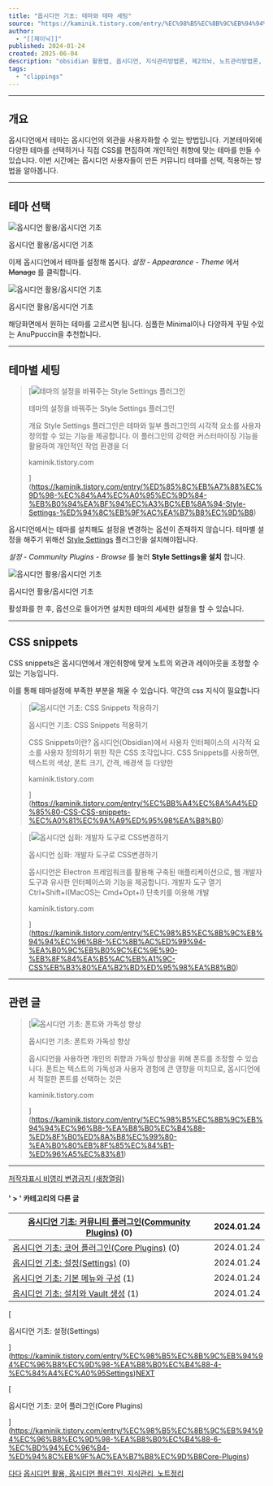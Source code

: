 ```yaml
---
title: "옵시디언 기초: 테마와 테마 세팅"
source: "https://kaminik.tistory.com/entry/%EC%98%B5%EC%8B%9C%EB%94%94%EC%96%B8%EC%9D%98-%EA%B8%B0%EC%B4%88-5-%ED%85%8C%EB%A7%88%EC%99%80-%ED%85%8C%EB%A7%88-%EC%84%B8%ED%8C%85"
author:
  - "[[제이닉]]"
published: 2024-01-24
created: 2025-06-04
description: "obsidian 활용법, 옵시디언, 지식관리방법론, 제2의뇌, 노트관리방법론, 세컨드브레인"
tags:
  - "clippings"
---
```

---

## 개요

옵시디언에서 테마는 옵시디언의 외관을 사용자화할 수 있는 방법입니다. 기본테마외에 다양한 테마를 선택하거나 직접 CSS를 편집하여 개인적인 취향에 맞는 테마를 만들 수 있습니다. 이번 시간에는 옵시디언 사용자들이 만든 커뮤니티 테마를 선택, 적용하는 방법을 알아봅니다.

---

## 테마 선택

![옵시디언 활용/옵시디언 기초](https://img1.daumcdn.net/thumb/R1280x0/?scode=mtistory2&fname=https%3A%2F%2Fblog.kakaocdn.net%2Fdn%2F8uT6g%2FbtsFPHN7ga4%2FCKdCloiJokS65Hvk1vVAK0%2Fimg.png)

옵시디언 활용/옵시디언 기초

이제 옵시디언에서 테마를 설정해 봅시다. *설정* - *Appearance* - *Theme* 에서 ~~Manage~~ 를 클릭합니다.

![옵시디언 활용/옵시디언 기초](https://img1.daumcdn.net/thumb/R1280x0/?scode=mtistory2&fname=https%3A%2F%2Fblog.kakaocdn.net%2Fdn%2FcFVoP3%2FbtsFPIsJRC2%2FKmckd4OtksFqWlGSthr2P1%2Fimg.png)

옵시디언 활용/옵시디언 기초

해당화면에서 원하는 테마를 고르시면 됩니다. 심플한 Minimal이나 다양하게 꾸밀 수있는 AnuPpuccin을 추천합니다.

---

## 테마별 세팅

> [![테마의 설정을 바꿔주는 Style Settings 플러그인](https://scrap.kakaocdn.net/dn/eNcp4/hyVyo5WJua/R7JdbhbEfxuqRH41V4aNb1/img.jpg?width=800&height=449&face=0_0_800_449,https://scrap.kakaocdn.net/dn/eQG68/hyVBIBHgKX/SsTWQZe19G2UzHW0jraom0/img.jpg?width=800&height=449&face=0_0_800_449,https://scrap.kakaocdn.net/dn/lrrUa/hyVyi5IL4h/7AuiCW6N4XOLKnuiyFNf41/img.png?width=1798&height=1154&face=0_0_1798_1154)
> 
> 테마의 설정을 바꿔주는 Style Settings 플러그인
> 
> 개요 Style Settings 플러그인은 테마와 일부 플러그인의 시각적 요소를 사용자 정의할 수 있는 기능을 제공합니다. 이 플러그인의 강력한 커스터마이징 기능을 활용하여 개인적인 작업 환경을 더
> 
> kaminik.tistory.com
> 
> ](https://kaminik.tistory.com/entry/%ED%85%8C%EB%A7%88%EC%9D%98-%EC%84%A4%EC%A0%95%EC%9D%84-%EB%B0%94%EA%BF%94%EC%A3%BC%EB%8A%94-Style-Settings-%ED%94%8C%EB%9F%AC%EA%B7%B8%EC%9D%B8)

옵시디언에서는 테마를 설치해도 설정을 변경하는 옵션이 존재하지 않습니다. 테마별 설정을 해주기 위해선 [Style Settings](https://kaminik.tistory.com/entry/%ED%85%8C%EB%A7%88%EC%9D%98-%EC%84%A4%EC%A0%95%EC%9D%84-%EB%B0%94%EA%BF%94%EC%A3%BC%EB%8A%94-Style-Settings-%ED%94%8C%EB%9F%AC%EA%B7%B8%EC%9D%B8) 플러그인을 설치해야됩니다.

*설정* - *Community Plugins* - *Browse* 를 눌러 **Style Settings을 설치** 합니다.

![옵시디언 활용/옵시디언 기초](https://img1.daumcdn.net/thumb/R1280x0/?scode=mtistory2&fname=https%3A%2F%2Fblog.kakaocdn.net%2Fdn%2Fd1NtfZ%2FbtsD1cfV5sS%2FQaP6Z6RHlOYgBepwnOrd80%2Fimg.jpg)

옵시디언 활용/옵시디언 기초

활성화를 한 후, 옵션으로 들어가면 설치한 테마의 세세한 설정을 할 수 있습니다.

---

## CSS snippets

CSS snippets은 옵시디언에서 개인취향에 맞게 노트의 외관과 레이아웃을 조정할 수 있는 기능입니다.

이를 통해 테마설정에 부족한 부분을 채울 수 있습니다. 약간의 css 지식이 필요합니다

> [![옵시디언 기초: CSS Snippets 적용하기](https://scrap.kakaocdn.net/dn/bHgN1C/hyVBKGhrO4/4d2bKqkXZK1ENKfTYWjPY1/img.jpg?width=800&height=449&face=0_0_800_449,https://scrap.kakaocdn.net/dn/dr6lYc/hyVBMqzZOV/KAwiKeQUqVmChpkkfXePzK/img.jpg?width=800&height=449&face=0_0_800_449)
> 
> 옵시디언 기초: CSS Snippets 적용하기
> 
> CSS Snippets이란? 옵시디언(Obsidian)에서 사용자 인터페이스의 시각적 요소를 사용자 정의하기 위한 작은 CSS 조각입니다. CSS Snippets를 사용하면, 텍스트의 색상, 폰트 크기, 간격, 배경색 등 다양한
> 
> kaminik.tistory.com
> 
> ](https://kaminik.tistory.com/entry/%EC%BB%A4%EC%8A%A4%ED%85%80-CSS-CSS-snippets-%EC%A0%81%EC%9A%A9%ED%95%98%EA%B8%B0)

> [![옵시디언 심화: 개발자 도구로 CSS변경하기](https://scrap.kakaocdn.net/dn/OgZw3/hyVyckcVJx/flMOV8K6DRbTDpFdNNVqMK/img.jpg?width=800&height=449&face=0_0_800_449,https://scrap.kakaocdn.net/dn/PacUl/hyVAOJe6F3/5aVO9SvBPoeLGtKrsOEDe0/img.jpg?width=800&height=449&face=0_0_800_449)
> 
> 옵시디언 심화: 개발자 도구로 CSS변경하기
> 
> 옵시디언은 Electron 프레임워크를 활용해 구축된 애플리케이션으로, 웹 개발자 도구과 유사한 인터페이스와 기능을 제공합니다. 개발자 도구 열기 Ctrl+Shift+I(MacOS는 Cmd+Opt+I) 단축키를 이용해 개발
> 
> kaminik.tistory.com
> 
> ](https://kaminik.tistory.com/entry/%EC%98%B5%EC%8B%9C%EB%94%94%EC%96%B8-%EC%8B%AC%ED%99%94-%EA%B0%9C%EB%B0%9C%EC%9E%90-%EB%8F%84%EA%B5%AC%EB%A1%9C-CSS%EB%B3%80%EA%B2%BD%ED%95%98%EA%B8%B0)

---

## 관련 글

> [![옵시디언 기초: 폰트와 가독성 향상](https://scrap.kakaocdn.net/dn/bnn3VL/hyVAzrKOtd/pB3mxvEimKuUzySikBkpIK/img.jpg?width=800&height=449&face=0_0_800_449,https://scrap.kakaocdn.net/dn/96LuF/hyVALMs5Do/fKRI9LgVgKoyfqcCqYYe6k/img.jpg?width=800&height=449&face=0_0_800_449)
> 
> 옵시디언 기초: 폰트와 가독성 향상
> 
> 옵시디언을 사용하면 개인의 취향과 가독성 향상을 위해 폰트를 조정할 수 있습니다. 폰트는 텍스트의 가독성과 사용자 경험에 큰 영향을 미치므로, 옵시디언에서 적절한 폰트를 선택하는 것은
> 
> kaminik.tistory.com
> 
> ](https://kaminik.tistory.com/entry/%EC%98%B5%EC%8B%9C%EB%94%94%EC%96%B8-%EA%B8%B0%EC%B4%88-%ED%8F%B0%ED%8A%B8%EC%99%80-%EA%B0%80%EB%8F%85%EC%84%B1-%ED%96%A5%EC%83%81)

---

[저작자표시 비영리 변경금지 (새창열림)](https://creativecommons.org/licenses/by-nc-nd/4.0/deed.ko)

#### ' > ' 카테고리의 다른 글

| [옵시디언 기초: 커뮤니티 플러그인(Community Plugins)](https://kaminik.tistory.com/entry/%EC%98%B5%EC%8B%9C%EB%94%94%EC%96%B8-%EA%B8%B0%EC%B4%88-%EC%BB%A4%EB%AE%A4%EB%8B%88%ED%8B%B0-%ED%94%8C%EB%9F%AC%EA%B7%B8%EC%9D%B8Community-Plugins) (0) | 2024.01.24 |
| --- | --- |
| [옵시디언 기초: 코어 플러그인(Core Plugins)](https://kaminik.tistory.com/entry/%EC%98%B5%EC%8B%9C%EB%94%94%EC%96%B8%EC%9D%98-%EA%B8%B0%EC%B4%88-6-%EC%BD%94%EC%96%B4-%ED%94%8C%EB%9F%AC%EA%B7%B8%EC%9D%B8Core-Plugins) (0) | 2024.01.24 |
| [옵시디언 기초: 설정(Settings)](https://kaminik.tistory.com/entry/%EC%98%B5%EC%8B%9C%EB%94%94%EC%96%B8%EC%9D%98-%EA%B8%B0%EC%B4%88-4-%EC%84%A4%EC%A0%95Settings) (0) | 2024.01.24 |
| [옵시디언 기초: 기본 메뉴와 구성](https://kaminik.tistory.com/entry/%EC%98%B5%EC%8B%9C%EB%94%94%EC%96%B8%EC%9D%98-%EA%B8%B0%EC%B4%88-3-%EA%B8%B0%EB%B3%B8-%EB%A9%94%EB%89%B4%EC%99%80-%EA%B5%AC%EC%84%B1) (1) | 2024.01.24 |
| [옵시디언 기초: 설치와 Vault 생성](https://kaminik.tistory.com/entry/%EC%98%B5%EC%8B%9C%EB%94%94%EC%96%B8%EC%9D%98-%EA%B8%B0%EC%B4%88-2-%EC%84%A4%EC%B9%98%EC%99%80-Vault-%EC%83%9D%EC%84%B1) (1) | 2024.01.24 |[PREV](https://kaminik.tistory.com/entry/%EC%98%B5%EC%8B%9C%EB%94%94%EC%96%B8%EC%9D%98-%EA%B8%B0%EC%B4%88-4-%EC%84%A4%EC%A0%95Settings)

[

옵시디언 기초: 설정(Settings)

](https://kaminik.tistory.com/entry/%EC%98%B5%EC%8B%9C%EB%94%94%EC%96%B8%EC%9D%98-%EA%B8%B0%EC%B4%88-4-%EC%84%A4%EC%A0%95Settings)[NEXT](https://kaminik.tistory.com/entry/%EC%98%B5%EC%8B%9C%EB%94%94%EC%96%B8%EC%9D%98-%EA%B8%B0%EC%B4%88-6-%EC%BD%94%EC%96%B4-%ED%94%8C%EB%9F%AC%EA%B7%B8%EC%9D%B8Core-Plugins)

[

옵시디언 기초: 코어 플러그인(Core Plugins)

](https://kaminik.tistory.com/entry/%EC%98%B5%EC%8B%9C%EB%94%94%EC%96%B8%EC%9D%98-%EA%B8%B0%EC%B4%88-6-%EC%BD%94%EC%96%B4-%ED%94%8C%EB%9F%AC%EA%B7%B8%EC%9D%B8Core-Plugins)

[다다](https://kaminik.tistory.com/) [옵시디언 활용, 옵시디언 플러그인, 지식관리, 노트정리](https://kaminik.tistory.com/)